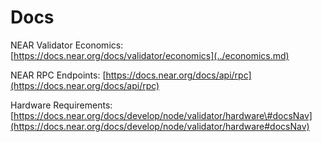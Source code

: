 # Docs

NEAR Validator Economics: [https://docs.near.org/docs/validator/economics](../economics.md)

NEAR RPC Endpoints: [https://docs.near.org/docs/api/rpc](https://docs.near.org/docs/api/rpc)

Hardware Requirements: [https://docs.near.org/docs/develop/node/validator/hardware\#docsNav](https://docs.near.org/docs/develop/node/validator/hardware#docsNav)

